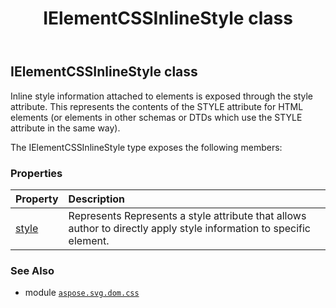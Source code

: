 ﻿---
title: IElementCSSInlineStyle class
second_title: Aspose.SVG for Python via .NET API References
description: 
type: docs
weight: 240
url: /python-net/aspose.svg.dom.css/ielementcssinlinestyle/
is_root: false
---

## IElementCSSInlineStyle class

Inline style information attached to elements is exposed through the style attribute. This represents the contents of the STYLE attribute for HTML elements (or elements in other schemas or DTDs which use the STYLE attribute in the same way).



The IElementCSSInlineStyle type exposes the following members:

### Properties
| Property | Description |
| :- | :- |
| [style](/svg/python-net/aspose.svg.dom.css/ielementcssinlinestyle/style) | Represents Represents a style attribute that allows author to directly apply style information to specific element. |



### See Also
* module [`aspose.svg.dom.css`](..)

